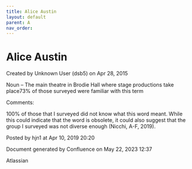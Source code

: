 ```yaml
---
title: Alice Austin
layout: default
parent: A
nav_order:
---
```


# Alice Austin

Created by  Unknown User (dsb5) on Apr 28, 2015

Noun – The main theatre in Brodie Hall where stage productions take place73% of those surveyed were familiar with this term

Comments:

100% of those that I surveyed did not know what this word meant. While this could indicate that the word is obsolete, it could also suggest that the group I surveyed was not diverse enough (Nicchi, A-F, 2019). 

Posted by hjn1 at Apr 10, 2019 20:20

Document generated by Confluence on May 22, 2023 12:37

Atlassian
